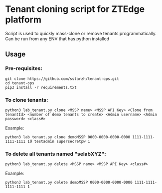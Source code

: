 # Tenant cloning script for ZTEdge platform
Script is used to quickly mass-clone or remove tenants programmatically. Can be run from any ENV that has python installed

## Usage

### Pre-requisites:

```
git clone https://github.com/sstarzh/tenant-ops.git
cd tenant-ops
pip3 install -r requirements.txt
```

### To clone tenants:

```
python3 lab_tenant.py clone <MSSP name> <MSSP API Key> <Clone from tenantId> <number of demo tenants to create> <Admin username> <Admin password> <class#>
```
Example:

```
python3 lab_tenant.py clone demoMSSP 0000-0000-0000-0000 1111-1111-1111-1111 10 testadmin supersecretpw 1
```
### To delete all tenants named "selabXYZ":

```
python3 lab_tenant.py delete <MSSP name> <MSSP API Key> <class#>
```

Example:

```
python3 lab_tenant.py delete demoMSSP 0000-0000-0000-0000 1111-1111-1111-1111 1
```

